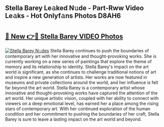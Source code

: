 ## Stella Barey Le𝚊ked N𝚞de - Part-Rww Video Le𝚊ks - Hot Onlyf𝚊ns Photos D8AH6

# <h2><a href="http://ac28200.deff.icu/?id=Stella+Barey">🔗 New 👉🔴 Stella Barey VIDEO Photos</a></h2>

[![Stella Barey N𝚞des](https://i.imgur.com/rIISA9y.gif)](http://ac28200.deff.icu/?id=Stella+Barey)
Stella Barey continues to push the boundaries of contemporary art with her innovative and thought-provoking works. She is currently working on a new series of paintings that explore the theme of memory and its relationship to identity. Stella Barey's impact on the art world is significant, as she continues to challenge traditional notions of art and inspire a new generation of artists. Her works are now featured in museums and private collections around the world, and her influence is felt far beyond the art world. Stella Barey is a contemporary artist whose innovative and thought-provoking works have captured the attention of the art world. Her unique artistic vision, coupled with her ability to connect with viewers on a deep emotional level, has earned her a place among the rising stars of contemporary art. With her continued exploration of the human condition and her commitment to pushing the boundaries of her craft, Stella Barey is sure to leave a lasting impact on the art world and beyond.
